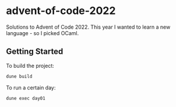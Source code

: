 # advent-of-code-2022

Solutions to Advent of Code 2022. This year I wanted to learn a new language - so I picked OCaml.

## Getting Started

To build the project:

```sh
dune build
```

To run a certain day:

```sh
dune exec day01
```
